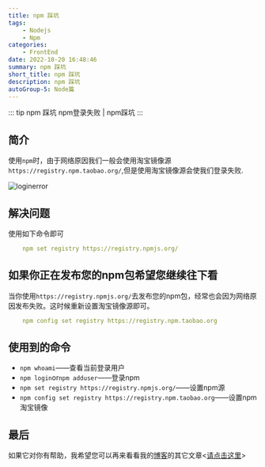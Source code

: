 ```yaml
---
title: npm 踩坑
tags: 
    - Nodejs
    - Npm
categories:
    - FrontEnd
date: 2022-10-20 16:48:46
summary: npm 踩坑
short_title: npm 踩坑
description: npm 踩坑
autoGroup-5: Node篇
---
```


::: tip npm 踩坑
   npm登录失败 | npm踩坑
:::

<!-- more -->

## 简介

使用`npm`时，由于网络原因我们一般会使用淘宝镜像源`https://registry.npm.taobao.org/`,但是使用淘宝镜像源会使我们登录失败.

![loginerror](https://shinoimg.yyshino.top/img/202210201653102.png)

## 解决问题

使用如下命令即可

```yaml
    npm set registry https://registry.npmjs.org/
```

## 如果你正在发布您的npm包希望您继续往下看

当你使用`https://registry.npmjs.org/`去发布您的npm包，经常也会因为网络原因发布失败。这时候重新设置淘宝镜像源即可。

```yaml
    npm config set registry https://registry.npm.taobao.org
```

## 使用到的命令

- `npm whoami`——查看当前登录用户
- `npm login`or`npm adduser`——登录npm
- `npm set registry https://registry.npmjs.org/`——设置npm源
- `npm config set registry https://registry.npm.taobao.org`——设置npm淘宝镜像

## 最后

如果它对你有帮助，我希望您可以再来看看我的[博客](https://v-blog.yyshino.top/)的其它文章<[请点击这里](https://v-blog.yyshino.top/)>